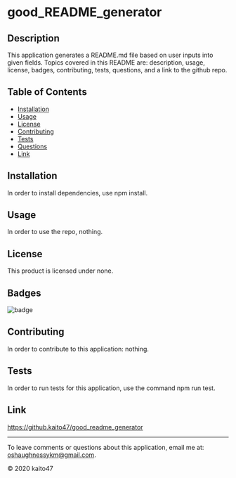 
# good_README_generator
    
## Description 

This application generates a README.md file based on user inputs into given fields. Topics covered in this README are: description, usage, license, badges, contributing, tests, questions, and a link to the github repo.

## Table of Contents
* [Installation](#installation)
* [Usage](#usage)
* [License](#license)
* [Contributing](#contributing)
* [Tests](#tests)
* [Questions](#email)
* [Link](#link)

## Installation 

In order to install dependencies, use npm install.
    
## Usage

In order to use the repo, nothing.

## License

This product is licensed under none.

## Badges

![badge](https://img.shields.io/badge/dependencies-inquirer-yellowgreen)

## Contributing

In order to contribute to this application: nothing.

## Tests

In order to run tests for this application, use the command npm run test.

## Link

https://github.kaito47/good_readme_generator

----
To leave comments or questions about this application, email me at: oshaughnessykm@gmail.com.

© 2020 kaito47